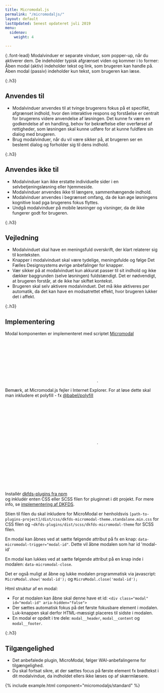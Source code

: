 ```yaml
---
title: Micromodal.js
permalink: "/micromodaljs/"
layout: default
lastUpdated: Senest opdateret juli 2019
menu:
  sidenav:
    weight: 4

---
```

{:.font-lead}
Modalvinduer er separate vinduer, som popper-up, når du aktiverer dem. De indeholder typisk afgrænset viden og kommer i to former: Åben modal (aktiv) indeholder tekst og link, som brugeren kan handle på. Åben modal (passiv) indeholder kun tekst, som brugeren kan læse.

{:.h3}
## Anvendes til

- Modalvinduer anvendes til at tvinge brugerens fokus på et specifikt, afgrænset indhold, hvor den interaktive respons og forståelse er centralt for brugerens videre anvendelse af løsningen. Det kunne fx være en godkendelse af en handling, behov for bekræftelse eller overførsel af rettigheder, som løsningen skal kunne udføre for at kunne fuldføre sin dialog med brugeren.
- Brug modalvinduer, når du vil være sikker på, at brugeren ser en bestemt dialog og forholder sig til dens indhold.

{:.h3}
## Anvendes ikke til

- Modalvinduer kan ikke erstatte individuelle sider i en selvbetjeningsløsning eller hjemmeside.
- Modalvinduer anvendes ikke til længere, sammenhængende indhold.
- Modalvinduer anvendes i begrænset omfang, da de kan øge løsningens kognitive load pga brugerens fokus flyttes.
- Undgå modalvinduer på mobile løsninger og visninger, da de ikke fungerer godt for brugeren.

{:.h3}
## Vejledning

- Modalvinduet skal have en meningsfuld overskrift, der klart relaterer sig til konteksten.
- Knapper i modalvinduet skal være tydelige, meningsfulde og følge Det Fælles Designsystems øvrige anbefalinger for knapper.
- Vær sikker på at modalvinduet kun akkurat passer til sit indhold og ikke dækker baggrunden (selve løsningen) fuldstændigt. Det er nødvendigt, at brugeren forstår, at de ikke har skiftet kontekst.
- Brugeren skal selv aktivere modalvinduet. Det må ikke aktiveres per automatik, da det kan have en modsatrettet effekt, hvor brugeren lukker det i affekt.

{:.h3}
## Implementering

Modal komponenten er implementeret med scriptet <a href="https://micromodal.now.sh" class="icon-link">Micromodal<svg class="icon-svg"><use xlink:href="#open-in-new"></use></svg></a>.

Bemærk, at Micromodal.js fejler i Internet Explorer. For at løse dette skal man inkludere et polyfill - fx <a href="https://www.npmjs.com/package/@babel/polyfill" class="icon-link">@babel/polyfill<svg class="icon-svg" focusable="false" aria-hidden="true"><use xlink:href="#open-in-new"></use></svg></a>.

Installér <a href="https://www.npmjs.com/package/dkfds-plugins" class="icon-link">dkfds-plugins fra npm<svg class="icon-svg" aria-hidden="true" focusable="false"><use xlink:href="#open-in-new"></use></svg></a> og inkludér enten CSS eller SCSS filen for pluginnet i dit projekt. For mere info, se <a href="/kode/implementering/">implementering af DKFDS</a>.

Stien til filen du skal inkludere for MicroModal er henholdsvis `[path-to-plugins-project]/dist/css/dkfds-micromodal-theme.standalone.min.css` for CSS filen og `~dkfds-plugins/dist/scss/dkfds-micromodal-theme` for SCSS filen.

En modal kan åbnes ved at sætte følgende attribut på fx en knap: `data-micromodal-trigger="modal-id"`. Dette vil åbne modalen som har id 'modal-id'

En modal kan lukkes ved at sætte følgende attribut på en knap inde i modalen: `data-micromodal-close`.

Det er også muligt at åbne og lukke modalen programmatisk via javascript: `MicroModal.show('modal-id');` og `MicroModal.close('modal-id');`</p>

Html struktur af en modal:

- For at modalen kan åbne skal denne have et id: `<div class="modal" id="modal-id" aria-hidden="false">`
- Der sættes automatisk fokus på det første fokusbare element i modalen. Luk-knappen skal derfor HTML-mæssigt placeres til sidste i modalen.
- En modal er opdelt i tre dele: `modal__header`, `modal__content` og `modal__footer`.

{:.h3}
## Tilgængelighed

- Det anbefalede plugin, MicroModal, følger WAI-anbefalingerne for tilgængelighed.
- Du skal fortsat sikre, at der sættes focus på første element fx brødtekst i dit modalvindue, da indholdet ellers ikke læses op af skærmlæsere.

{% include example.html component="micromodaljs/standard" %}
